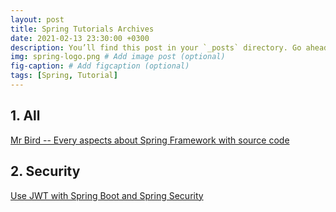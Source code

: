 ```yaml
---
layout: post
title: Spring Tutorials Archives
date: 2021-02-13 23:30:00 +0300
description: You’ll find this post in your `_posts` directory. Go ahead and edit it and re-build the site to see your changes. # Add post description (optional)
img: spring-logo.png # Add image post (optional)
fig-caption: # Add figcaption (optional)
tags: [Spring, Tutorial]
---
```

## 1. All

[Mr Bird -- Every aspects about Spring Framework with source code ](https://mrbird.cc/archives/)

## 2. Security

[Use JWT with Spring Boot and Spring Security](https://medium.com/@xoor/jwt-authentication-service-44658409e12c)